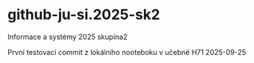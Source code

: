 # github-ju-si.2025-sk2
Informace a systémy 2025 skupina2


První testovací commit z lokálního nooteboku v učebně H71 2025-09-25
